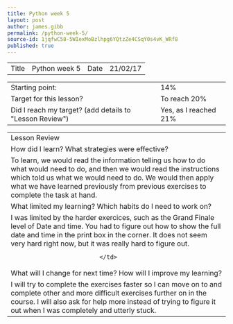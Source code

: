 ```yaml
---
title: Python week 5
layout: post
author: james.gibb
permalink: /python-week-5/
source-id: 1jqfwC58-5WIexMoBzlhpg6YQtzZe4CSqY0s4vK_WRf8
published: true
---
```

<table>
  <tr>
    <td>Title</td>
    <td>Python week 5 </td>
    <td>Date</td>
    <td>21/02/17</td>
  </tr>
</table>


<table>
  <tr>
    <td>Starting point:</td>
    <td>14%</td>
  </tr>
  <tr>
    <td>Target for this lesson?</td>
    <td>To reach 20%</td>
  </tr>
  <tr>
    <td>Did I reach my target? 
(add details to "Lesson Review")</td>
    <td>Yes, as I reached 21% </td>
  </tr>
</table>


<table>
  <tr>
    <td>Lesson Review</td>
  </tr>
  <tr>
    <td>How did I learn? What strategies were effective? </td>
  </tr>
  <tr>
    <td>To learn, we would read the information telling us how to do what would need to do, and then we would read the instructions which told us what we would need to do. We would then apply what we have learned previously from previous exercises to complete the task at hand.</td>
  </tr>
  <tr>
    <td>What limited my learning? Which habits do I need to work on? </td>
  </tr>
  <tr>
    <td>I was limited by the harder exercices, such as the Grand Finale level of Date and time. You had to figure out how to show the full date and time in the print box in the corner. It does not seem very hard right now, but it was really hard to figure out. 
                            
                             </td>
  </tr>
  <tr>
    <td>What will I change for next time? How will I improve my learning?</td>
  </tr>
  <tr>
    <td>I will try to complete the exercises faster so I can move on to and complete other and more difficult exercises further on in the course. I will also ask for help more instead of trying to figure it out when I was completely and utterly stuck.</td>
  </tr>
</table>


